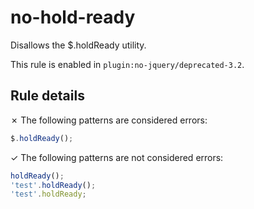 # no-hold-ready

Disallows the $.holdReady utility.

This rule is enabled in `plugin:no-jquery/deprecated-3.2`.

## Rule details

✗ The following patterns are considered errors:
```js
$.holdReady();
```

✓ The following patterns are not considered errors:
```js
holdReady();
'test'.holdReady();
'test'.holdReady;
```
